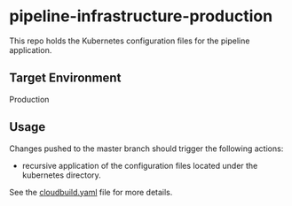 # pipeline-infrastructure-production

This repo holds the Kubernetes configuration files for the pipeline application.

## Target Environment

Production

## Usage

Changes pushed to the master branch should trigger the following actions:

 - recursive application of the configuration files located under the kubernetes directory.

See the [cloudbuild.yaml](cloudbuild.yaml) file for more details.
